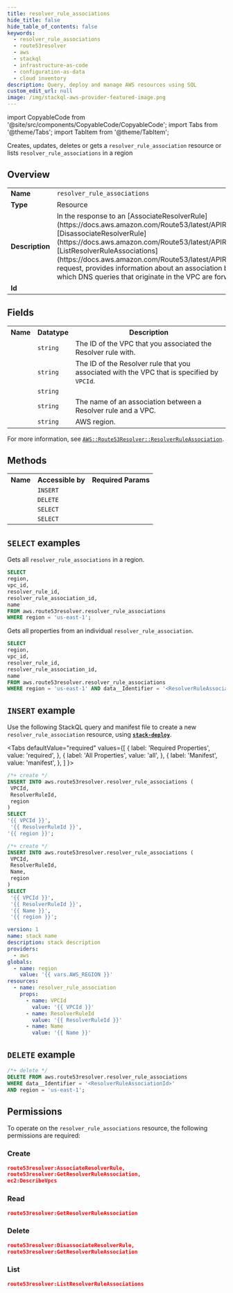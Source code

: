 ```yaml
---
title: resolver_rule_associations
hide_title: false
hide_table_of_contents: false
keywords:
  - resolver_rule_associations
  - route53resolver
  - aws
  - stackql
  - infrastructure-as-code
  - configuration-as-data
  - cloud inventory
description: Query, deploy and manage AWS resources using SQL
custom_edit_url: null
image: /img/stackql-aws-provider-featured-image.png
---
```


import CopyableCode from '@site/src/components/CopyableCode/CopyableCode';
import Tabs from '@theme/Tabs';
import TabItem from '@theme/TabItem';

Creates, updates, deletes or gets a <code>resolver_rule_association</code> resource or lists <code>resolver_rule_associations</code> in a region

## Overview
<table>
<tbody>
<tr><td><b>Name</b></td><td><code>resolver_rule_associations</code></td></tr>
<tr><td><b>Type</b></td><td>Resource</td></tr>
<tr><td><b>Description</b></td><td>In the response to an &#91;AssociateResolverRule&#93;(https://docs.aws.amazon.com/Route53/latest/APIReference/API_route53resolver_AssociateResolverRule.html), &#91;DisassociateResolverRule&#93;(https://docs.aws.amazon.com/Route53/latest/APIReference/API_route53resolver_DisassociateResolverRule.html), or &#91;ListResolverRuleAssociations&#93;(https://docs.aws.amazon.com/Route53/latest/APIReference/API_route53resolver_ListResolverRuleAssociations.html) request, provides information about an association between a resolver rule and a VPC. The association determines which DNS queries that originate in the VPC are forwarded to your network.</td></tr>
<tr><td><b>Id</b></td><td><CopyableCode code="aws.route53resolver.resolver_rule_associations" /></td></tr>
</tbody>
</table>

## Fields
<table>
<tbody>
<tr><th>Name</th><th>Datatype</th><th>Description</th></tr><tr><td><CopyableCode code="vpc_id" /></td><td><code>string</code></td><td>The ID of the VPC that you associated the Resolver rule with.</td></tr>
<tr><td><CopyableCode code="resolver_rule_id" /></td><td><code>string</code></td><td>The ID of the Resolver rule that you associated with the VPC that is specified by <code>VPCId</code>.</td></tr>
<tr><td><CopyableCode code="resolver_rule_association_id" /></td><td><code>string</code></td><td></td></tr>
<tr><td><CopyableCode code="name" /></td><td><code>string</code></td><td>The name of an association between a Resolver rule and a VPC.</td></tr>
<tr><td><CopyableCode code="region" /></td><td><code>string</code></td><td>AWS region.</td></tr>
</tbody>
</table>

For more information, see <a href="https://docs.aws.amazon.com/AWSCloudFormation/latest/UserGuide/aws-resource-route53resolver-resolverruleassociation.html"><code>AWS::Route53Resolver::ResolverRuleAssociation</code></a>.

## Methods

<table>
<tbody>
  <tr>
    <th>Name</th>
    <th>Accessible by</th>
    <th>Required Params</th>
  </tr>
  <tr>
    <td><CopyableCode code="create_resource" /></td>
    <td><code>INSERT</code></td>
    <td><CopyableCode code="VPCId, ResolverRuleId, region" /></td>
  </tr>
  <tr>
    <td><CopyableCode code="delete_resource" /></td>
    <td><code>DELETE</code></td>
    <td><CopyableCode code="data__Identifier, region" /></td>
  </tr>
  <tr>
    <td><CopyableCode code="list_resources" /></td>
    <td><code>SELECT</code></td>
    <td><CopyableCode code="region" /></td>
  </tr>
  <tr>
    <td><CopyableCode code="get_resource" /></td>
    <td><code>SELECT</code></td>
    <td><CopyableCode code="data__Identifier, region" /></td>
  </tr>
</tbody>
</table>

## `SELECT` examples
Gets all <code>resolver_rule_associations</code> in a region.
```sql
SELECT
region,
vpc_id,
resolver_rule_id,
resolver_rule_association_id,
name
FROM aws.route53resolver.resolver_rule_associations
WHERE region = 'us-east-1';
```
Gets all properties from an individual <code>resolver_rule_association</code>.
```sql
SELECT
region,
vpc_id,
resolver_rule_id,
resolver_rule_association_id,
name
FROM aws.route53resolver.resolver_rule_associations
WHERE region = 'us-east-1' AND data__Identifier = '<ResolverRuleAssociationId>';
```

## `INSERT` example

Use the following StackQL query and manifest file to create a new <code>resolver_rule_association</code> resource, using [__`stack-deploy`__](https://pypi.org/project/stack-deploy/).

<Tabs
    defaultValue="required"
    values={[
      { label: 'Required Properties', value: 'required', },
      { label: 'All Properties', value: 'all', },
      { label: 'Manifest', value: 'manifest', },
    ]
}>
<TabItem value="required">

```sql
/*+ create */
INSERT INTO aws.route53resolver.resolver_rule_associations (
 VPCId,
 ResolverRuleId,
 region
)
SELECT 
'{{ VPCId }}',
 '{{ ResolverRuleId }}',
'{{ region }}';
```
</TabItem>
<TabItem value="all">

```sql
/*+ create */
INSERT INTO aws.route53resolver.resolver_rule_associations (
 VPCId,
 ResolverRuleId,
 Name,
 region
)
SELECT 
 '{{ VPCId }}',
 '{{ ResolverRuleId }}',
 '{{ Name }}',
 '{{ region }}';
```
</TabItem>
<TabItem value="manifest">

```yaml
version: 1
name: stack name
description: stack description
providers:
  - aws
globals:
  - name: region
    value: '{{ vars.AWS_REGION }}'
resources:
  - name: resolver_rule_association
    props:
      - name: VPCId
        value: '{{ VPCId }}'
      - name: ResolverRuleId
        value: '{{ ResolverRuleId }}'
      - name: Name
        value: '{{ Name }}'

```
</TabItem>
</Tabs>

## `DELETE` example

```sql
/*+ delete */
DELETE FROM aws.route53resolver.resolver_rule_associations
WHERE data__Identifier = '<ResolverRuleAssociationId>'
AND region = 'us-east-1';
```

## Permissions

To operate on the <code>resolver_rule_associations</code> resource, the following permissions are required:

### Create
```json
route53resolver:AssociateResolverRule,
route53resolver:GetResolverRuleAssociation,
ec2:DescribeVpcs
```

### Read
```json
route53resolver:GetResolverRuleAssociation
```

### Delete
```json
route53resolver:DisassociateResolverRule,
route53resolver:GetResolverRuleAssociation
```

### List
```json
route53resolver:ListResolverRuleAssociations
```
